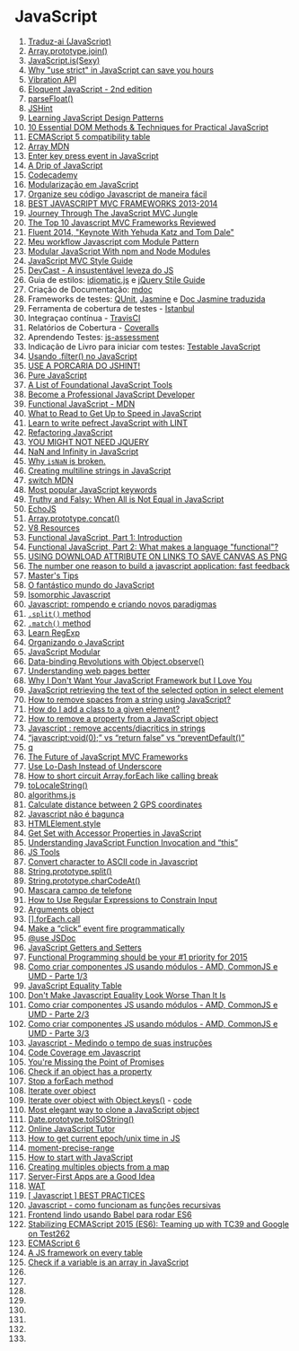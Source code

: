 # JavaScript

1. [Traduz-ai (JavaScript)](https://github.com/eoop/traduz-ai#javascript)
1. [Array.prototype.join()](https://developer.mozilla.org/en-US/docs/Web/JavaScript/Reference/Global_Objects/Array/join)
1. [JavaScript.is(Sexy)](http://javascriptissexy.com/)
1. [Why "use strict" in JavaScript can save you hours](http://www.webdesignporto.com/why-use-strict-in-javascript-can-save-you-hours/)
1. [Vibration API](http://loopinfinito.com.br/2014/02/11/vibration-api/)
1. [Eloquent JavaScript - 2nd edition](http://eloquentjavascript.net/2nd_edition/preview/)
1. [parseFloat()](https://developer.mozilla.org/en-US/docs/Web/JavaScript/Reference/Global_Objects/parseFloat)
1. [JSHint](http://www.jshint.com/)
1. [Learning JavaScript Design Patterns](http://addyosmani.com/resources/essentialjsdesignpatterns/book/)
1. [10 Essential DOM Methods & Techniques for Practical JavaScript](http://www.impressivewebs.com/10-essential-dom-methods-techniques-for-practical-javascript/)
1. [ECMAScript 5 compatibility table](http://kangax.github.io/es5-compat-table/)
1. [Array MDN](https://developer.mozilla.org/en-US/docs/Web/JavaScript/Reference/Global_Objects/Array)
1. [Enter key press event in JavaScript](http://stackoverflow.com/questions/905222/enter-key-press-event-in-javascript)
1. [A Drip of JavaScript](http://designpepper.com/a-drip-of-javascript)
1. [Codecademy](http://www.codecademy.com/tracks/javascript)
1. [Modularização em JavaScript](http://tableless.com.br/modularizacao-em-javascript)
1. [Organize seu código Javascript de maneira fácil](http://blog.caelum.com.br/organize-seu-codigo-javascript-de-maneira-facil/)
1. [BEST JAVASCRIPT MVC FRAMEWORKS 2013-2014](http://jonathanmh.com/best-javascript-mvc-frameworks-2013-2014/)
1. [Journey Through The JavaScript MVC Jungle](http://coding.smashingmagazine.com/2012/07/27/journey-through-the-javascript-mvc-jungle/)
1. [The Top 10 Javascript MVC Frameworks Reviewed](http://codebrief.com/2012/01/the-top-10-javascript-mvc-frameworks-reviewed/)
1. [Fluent 2014, "Keynote With Yehuda Katz and Tom Dale"](https://www.youtube.com/watch?v=jScLjUlLTLI)
1. [Meu workflow Javascript com Module Pattern](http://blog.da2k.com.br/2014/03/18/meu-workflow-javascript-com-module-pattern/)
1. [Modular JavaScript With npm and Node Modules](http://vimeo.com/89258863)
1. [JavaScript MVC Style Guide](http://blog.sourcing.io/mvc-style-guide)
1. [DevCast - A insustentável leveza do JS](https://www.youtube.com/watch?v=JBKrWHSGGec&feature=youtu.be)
 1. Guia de estilos: [idiomatic.js]() e [jQuery Stile Guide](https://contribute.jquery.org/style-guide/js/)
 1. Criação de Documentação: [mdoc](https://github.com/millermedeiros/mdoc)
 1. Frameworks de testes: [QUnit](https://qunitjs.com/), [Jasmine](http://jasmine.github.io/2.0/introduction.html) e [Doc Jasmine traduzida](http://cerebrobr.github.io/jasmine-br-docs/)
 1. Ferramenta de cobertura de testes - [Istanbul](http://gotwarlost.github.io/istanbul/)
 1. Integraçao contínua - [TravisCI](https://travis-ci.org/)
 1. Relatórios de Cobertura - [Coveralls](https://coveralls.io/)
 1. Aprendendo Testes: [js-assessment](js-assessment)
 1. Indicação de Livro para iniciar com testes: [Testable JavaScript](http://shop.oreilly.com/product/0636920024699.do)
1. [Usando .filter() no JavaScript](https://gist.github.com/ericdouglas/9890024)
1. [USE A PORCARIA DO JSHINT!](http://caba.re/use-a-porcaria-do-jshint/)
1. [Pure JavaScript](http://vimeo.com/49384334)
1. [A List of Foundational JavaScript Tools](https://www.codefellows.org/blogs/complete-list-of-javascript-tools)
1. [Become a Professional JavaScript Developer](https://tutsplus.com/2013/05/become-a-professional-javascript-developer/)
1. [Functional JavaScript - MDN](https://developer.mozilla.org/en-US/docs/functional-javascript)
1. [What to Read to Get Up to Speed in JavaScript](http://blog.reybango.com/2010/12/15/what-to-read-to-get-up-to-speed-in-javascript/)
1. [Learn to write pefrect JavaScript with LINT](https://medium.com/cool-code-pal/6f0b56c6a562)
1. [Refactoring JavaScript](http://vimeo.com/44773887)
1. [YOU MIGHT NOT NEED JQUERY](http://youmightnotneedjquery.com/)
1. [NaN and Infinity in JavaScript](http://www.2ality.com/2012/02/nan-infinity.html)
1. [Why `isNaN` is broken.](https://gist.github.com/kitcambridge/1086528)
1. [Creating multiline strings in JavaScript](http://stackoverflow.com/questions/805107/creating-multiline-strings-in-javascript)
1. [switch MDN](https://developer.mozilla.org/en-US/docs/Web/JavaScript/Reference/Statements/switch)
1. [Most popular JavaScript keywords](http://ariya.ofilabs.com/2012/03/most-popular-javascript-keywords.html)
1. [Truthy and Falsy: When All is Not Equal in JavaScript](http://www.sitepoint.com/javascript-truthy-falsy/)
1. [EchoJS](http://www.echojs.com/)
1. [Array.prototype.concat()](https://developer.mozilla.org/pt-BR/docs/Web/JavaScript/Reference/Global_Objects/Array/concat)
1. [V8 Resources](http://mrale.ph/v8/resources.html#practical--optimization)
1. [Functional JavaScript, Part 1: Introduction](http://tech.pro/tutorial/1953/functional-javascript-part-1-introduction)
1. [Functional JavaScript, Part 2: What makes a language "functional"?](http://tech.pro/tutorial/2009/functional-javascript-part-2-what-makes-a-language-functional)
1. [USING DOWNLOAD ATTRIBUTE ON LINKS TO SAVE CANVAS AS PNG](http://christianheilmann.com/2014/04/22/quick-one-using-download-attribute-on-links-to-save-canvas-as-png/)
1. [The number one reason to build a javascript application: fast feedback](http://toranbillups.com/blog/archive/2014/04/27/The-number-one-reason-to-build-a-javascript-application-fast-feedback/)
1. [Master's Tips](https://www.youtube.com/watch?v=wxDBF3OOaRA)
1. [O fantástico mundo do JavaScript](https://www.youtube.com/watch?v=Zn7B-X0y5qs)
1. [Isomorphic Javascript](https://www.youtube.com/watch?v=cwu69kEb_gs)
1. [Javascript: rompendo e criando novos paradigmas](https://www.youtube.com/watch?v=iuGcH_IiM34)
1. [`.split()` method](https://developer.mozilla.org/en-US/docs/Web/JavaScript/Reference/Global_Objects/String/split)
1. [`.match()` method](https://developer.mozilla.org/en-US/docs/Web/JavaScript/Reference/Global_Objects/String/match)
1. [Learn RegExp](http://blog.ponyfoo.com/2013/05/27/learn-regular-expressions)
1. [Organizando o JavaScript](https://www.youtube.com/watch?v=x9vDemjWmZQ)
1. [JavaScript Modular](https://www.youtube.com/watch?v=HBTwzsqA3E0)
1. [Data-binding Revolutions with Object.observe()](http://www.html5rocks.com/en/tutorials/es7/observe/)
1. [Understanding web pages better](http://googlewebmastercentral.blogspot.com.br/2014/05/understanding-web-pages-better.html)
1. [Why I Don't Want Your JavaScript Framework but I Love You](http://netpoetica.com/why-i-dont-want-your-javascript-framework-but-i-love-you)
1. [JavaScript retrieving the text of the selected option in select element](http://stackoverflow.com/questions/610336/javascript-retrieving-the-text-of-the-selected-option-in-select-element)
1. [How to remove spaces from a string using JavaScript?](http://stackoverflow.com/questions/5963182/how-to-remove-spaces-from-a-string-using-javascript)
1. [How do I add a class to a given element?](http://stackoverflow.com/questions/507138/how-do-i-add-a-class-to-a-given-element)
1. [How to remove a property from a JavaScript object](http://stackoverflow.com/questions/208105/how-to-remove-a-property-from-a-javascript-object)
1. [Javascript : remove accents/diacritics in strings](http://stackoverflow.com/questions/990904/javascript-remove-accents-diacritics-in-strings)
1. [“javascript:void(0);” vs “return false” vs “preventDefault()”](http://stackoverflow.com/questions/3498492/javascriptvoid0-vs-return-false-vs-preventdefault)
1. [q](https://github.com/kriskowal/q)
1. [The Future of JavaScript MVC Frameworks](http://swannodette.github.io/2013/12/17/the-future-of-javascript-mvcs/)
1. [Use Lo-Dash Instead of Underscore](http://joefleming.net/posts/use-lodash-instead-of-underscore/)
1. [How to short circuit Array.forEach like calling break](http://stackoverflow.com/questions/2641347/how-to-short-circuit-array-foreach-like-calling-break)
1. [toLocaleString()](https://developer.mozilla.org/en-US/docs/Web/JavaScript/Reference/Global_Objects/Date/toLocaleString)
1. [algorithms.js](https://github.com/felipernb/algorithms.js)
1. [Calculate distance between 2 GPS coordinates](http://stackoverflow.com/questions/365826/calculate-distance-between-2-gps-coordinates)
1. [Javascript não é bagunça](https://medium.com/@Neocite/javascript-nao-e-bagunca-12ef745af229)
1. [HTMLElement.style](https://developer.mozilla.org/en-US/docs/Web/API/HTMLElement.style)
1. [Get Set with Accessor Properties in JavaScript](http://us6.campaign-archive1.com/?u=2cc20705b76fa66ab84a6634f&id=aa9b71565f&e=57137387d9)
1. [Understanding JavaScript Function Invocation and “this”](http://yehudakatz.com/2011/08/11/understanding-javascript-function-invocation-and-this/)
1. [JS Tools](http://lifeofjs.com/collections/tool)
1. [Convert character to ASCII code in Javascript](http://stackoverflow.com/questions/94037/convert-character-to-ascii-code-in-javascript)
1. [String.prototype.split()](https://developer.mozilla.org/en-US/docs/Web/JavaScript/Reference/Global_Objects/String/split)
1. [String.prototype.charCodeAt()](https://developer.mozilla.org/en-US/docs/Web/JavaScript/Reference/Global_Objects/String/charCodeAt)
1. [Mascara campo de telefone](http://wbruno.com.br/expressao-regular/mascara-campo-de-telefone-em-javascript-com-regex-nono-digito-telefones-sao-paulo/#header)
1. [How to Use Regular Expressions to Constrain Input](http://web.securityinnovation.com/appsec-weekly/blog/bid/61120/How-to-Use-Regular-Expressions-to-Constrain-Input)
1. [Arguments object](https://developer.mozilla.org/en-US/docs/Web/JavaScript/Reference/Functions/arguments)
1. [[].forEach.call](http://stackoverflow.com/questions/16053357/what-does-foreach-call-do-in-javascript)
1. [Make a “click” event fire programmatically](http://stackoverflow.com/questions/210643/in-javascript-can-i-make-a-click-event-fire-programmatically-for-a-file-input)
1. [@use JSDoc](http://usejsdoc.org/tags-param.html)
1. [JavaScript Getters and Setters](http://javascriptplayground.com/blog/2013/12/es5-getters-setters/)
1. [Functional Programming should be your #1 priority for 2015](https://medium.com/@jugoncalves/functional-programming-should-be-your-1-priority-for-2015-47dd4641d6b9)
1. [Como criar componentes JS usando módulos - AMD, CommonJS e UMD - Parte 1/3](http://blog.da2k.com.br/2015/01/03/como-criar-componentes-js-usando-modulos-amd-commonjs-e-umd-parte-1-3/)
1. [JavaScript Equality Table](http://dorey.github.io/JavaScript-Equality-Table/)
1. [Don't Make Javascript Equality Look Worse Than It Is](http://strilanc.com/visualization/2014/03/27/Better-JS-Equality-Table.html)
1. [Como criar componentes JS usando módulos - AMD, CommonJS e UMD - Parte 2/3](http://blog.da2k.com.br/2015/01/04/como-criar-componentes-js-usando-modulos-amd-commonjs-e-umd-parte-2-3/)
1. [Como criar componentes JS usando módulos - AMD, CommonJS e UMD - Parte 3/3](http://blog.da2k.com.br/2015/01/05/como-criar-componentes-js-usando-modulos-amd-commonjs-e-umd-parte-3-3/)
1. [Javascript - Medindo o tempo de suas instruções](http://blog.da2k.com.br/2015/01/08/javascript-medindo-o-tempo-de-suas-instrucoes/)
1. [Code Coverage em Javascript](http://blog.da2k.com.br/2015/01/07/code-coverage-em-javascript/)
1. [You're Missing the Point of Promises](https://gist.github.com/domenic/3889970)
1. [Check if an object has a property](http://stackoverflow.com/questions/135448/how-do-i-check-if-an-object-has-a-property-in-javascript)
1. [Stop a forEach method](http://stackoverflow.com/a/6260865)
1. [Iterate over object](http://stackoverflow.com/questions/921789/how-to-loop-through-javascript-object-literal-with-objects-as-members)
1. [Iterate over object with Object.keys()](http://stackoverflow.com/a/5737192) - [code](http://jsbin.com/pemezujiku/1/edit)
1. [Most elegant way to clone a JavaScript object](http://stackoverflow.com/questions/728360/most-elegant-way-to-clone-a-javascript-object)
1. [Date.prototype.toISOString()](https://developer.mozilla.org/en-US/docs/Web/JavaScript/Reference/Global_Objects/Date/toISOString)
1. [Online JavaScript Tutor](http://jstutor.herokuapp.com/#mode=display)
1. [How to get current epoch/unix time in JS](http://stackoverflow.com/questions/9575790/how-to-get-current-epoch-unix-time-in-js)
1. [moment-precise-range](https://github.com/codebox/moment-precise-range)
1. [How to start with JavaScript](http://jugoncalv.es/blog/javascript/how-to-start-with-javascript/)
1. [Creating multiples objects from a map](https://gist.github.com/ericdouglas/6816c63c9801b696ce02)
1. [Server-First Apps are a Good Idea](http://ponyfoo.com/articles/server-first-apps)
1. [WAT](https://www.destroyallsoftware.com/talks/wat)
1. [[ Javascript ] BEST PRACTICES](http://www.devbattles.com/en/sand/post-793-%5B+Javascript+%5D+BEST+PRACTICES)
1. [Javascript - como funcionam as funções recursivas](http://blog.da2k.com.br/2015/02/27/javascript-como-funcionam-as-funcoes-recursivas/)
1. [Frontend lindo usando Babel para rodar ES6](http://udgwebdev.com/frontend-lindo-usando-babel-para-rodar-es6/)
1. [Stabilizing ECMAScript 2015 (ES6): Teaming up with TC39 and Google on Test262](http://bocoup.com/weblog/stabilizing-es6')
1. [ECMAScript 6](http://rauchg.com/2015/ecmascript-6)
1. [A JS framework on every table](http://www.allenpike.com/2015/javascript-framework-fatigue)
1. [Check if a variable is an array in JavaScript](http://stackoverflow.com/questions/767486/how-do-you-check-if-a-variable-is-an-array-in-javascript)
1. []()
1. []()
1. []()
1. []()
1. []()
1. []()
1. []()
1. []()
